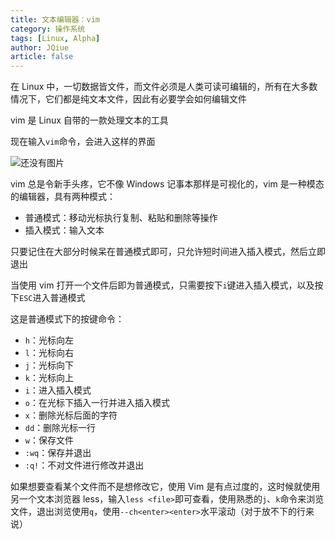 ```yaml
---
title: 文本编辑器：vim
category: 操作系统
tags: [Linux, Alpha]
author: JQiue
article: false
---
```


在 Linux 中，一切数据皆文件，而文件必须是人类可读可编辑的，所有在大多数情况下，它们都是纯文本文件，因此有必要学会如何编辑文件

vim 是 Linux 自带的一款处理文本的工具

现在输入`vim`命令，会进入这样的界面

![还没有图片](/)

vim 总是令新手头疼，它不像 Windows 记事本那样是可视化的，vim 是一种模态的编辑器，具有两种模式：

+ 普通模式：移动光标执行复制、粘贴和删除等操作
+ 插入模式：输入文本

只要记住在大部分时候呆在普通模式即可，只允许短时间进入插入模式，然后立即退出

当使用 vim 打开一个文件后即为普通模式，只需要按下`i`键进入插入模式，以及按下`ESC`进入普通模式

这是普通模式下的按键命令：

+ `h`：光标向左
+ `l`：光标向右
+ `j`：光标向下
+ `k`：光标向上
+ `i`：进入插入模式
+ `o`：在光标下插入一行并进入插入模式
+ `x`：删除光标后面的字符
+ `dd`：删除光标一行
+ `w`：保存文件
+ `:wq`：保存并退出
+ `:q!`：不对文件进行修改并退出

如果想要查看某个文件而不是想修改它，使用 Vim 是有点过度的，这时候就使用另一个文本浏览器 less，输入`less <file>`即可查看，使用熟悉的`j`、`k`命令来浏览文件，退出浏览使用`q`，使用`--ch<enter><enter>`水平滚动（对于放不下的行来说）
